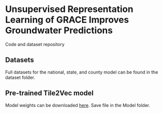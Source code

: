 # Unsupervised Representation Learning of GRACE Improves Groundwater Predictions
Code and dataset repository 

## Datasets

Full datasets for the national, state, and county model can be found in the dataset folder. 

## Pre-trained Tile2Vec model

Model weights can be downloaded [here](https://drive.google.com/file/d/1YrqMdNFPoTEWUBwRDS3zovOoxgKD9p3G/view?usp=sharing). Save file in the Model folder.
